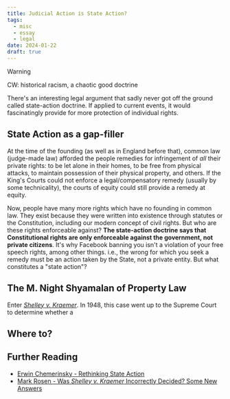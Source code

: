 ```yaml
---
title: Judicial Action is State Action?
tags:
  - misc
  - essay
  - legal
date: 2024-01-22
draft: true
---
```

> [!warning]
> CW: historical racism, a chaotic good doctrine

There's an interesting legal argument that sadly never got off the ground called state-action doctrine. If applied to current events, it would fascinatingly provide for more protection of individual rights.

## State Action as a gap-filler
At the time of the founding (as well as in England before that), common law (judge-made law) afforded the people remedies for infringement of *all* their private rights: to be let alone in their homes, to be free from physical attacks, to maintain possession of their physical property, and others. If the King's Courts could not enforce a legal/compensatory remedy (usually by some technicality), the courts of equity could still provide a remedy at equity.

Now, people have many more rights which have no founding in common law. They exist because they were written into existence through statutes or the Constitution, including our modern concept of civil rights. But who are these rights enforceable against? **The state-action doctrine says that Constitutional rights are only enforceable against the government, not private citizens**. It's why Facebook banning you isn't a violation of your free speech rights, among other things. i.e., the wrong for which you seek a remedy must be an action taken by the State, not a private entity. But what constitutes a "state action"?

## The M. Night Shyamalan of Property Law
Enter [*Shelley v. Kraemer*](https://casetext.com/case/shelley-v-kraemer). In 1948, this case went up to the Supreme Court to determine whether a 

## Where to?

## Further Reading
-  [Erwin Chemerinsky - Rethinking State Action](https://lawcat.berkeley.edu/record/1112481/files/fulltext.pdf)
- [Mark Rosen - Was *Shelley v. Kraemer* Incorrectly Decided? Some New Answers](https://scholarship.kentlaw.iit.edu/fac_schol/529/)